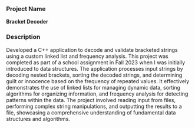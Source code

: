 ### Project Name
**Bracket Decoder**

### Description
Developed a C++ application to decode and validate bracketed strings using a custom linked list and frequency analysis. This project was completed as part of a school assignment in Fall 2023 when I was initially introduced to data structures. The application processes input strings by decoding nested brackets, sorting the decoded strings, and determining guilt or innocence based on the frequency of repeated values. It effectively demonstrates the use of linked lists for managing dynamic data, sorting algorithms for organizing information, and frequency analysis for detecting patterns within the data. The project involved reading input from files, performing complex string manipulations, and outputting the results to a file, showcasing a comprehensive understanding of fundamental data structures and algorithms.
